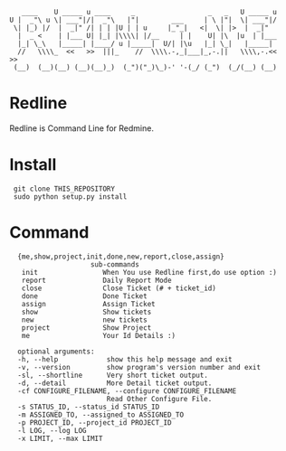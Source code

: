        ____    U _____ u ____     _                  _   _   U _____ u 
    U |  _"\ u \| ___"|/|  _"\   |"|        ___     | \ |"|  \| ___"|/ 
     \| |_) |/  |  _|" /| | | |U | | u     |_"_|   <|  \| |>  |  _|"   
      |  _ <    | |___ U| |_| |\\\\| |/__     | |    U| |\  |u  | |___   
      |_| \_\   |_____| |____/ u |_____|  U/| |\u   |_| \_|   |_____|  
      //   \\\\_  <<   >>  |||_    //  \\\\.-,_|___|_,-.||   \\\\,-.<<   >>  
     (__)  (__)(__) (__)(__)_)  (_")("_)\_)-' '-(_/ (_")  (_/(__) (__)

Redline
=======
Redline is Command Line for Redmine.

Install
=======

     git clone THIS_REPOSITORY
     sudo python setup.py install

Command
=======

      {me,show,project,init,done,new,report,close,assign}
                        sub-commands
       init                When You use Redline first,do use option :)
       report              Daily Report Mode
       close               Close Ticket (# + ticket_id)
       done                Done Ticket
       assign              Assign Ticket
       show                Show tickets
       new                 new tickets
       project             Show Project
       me                  Your Id Details :)

      optional arguments:
      -h, --help            show this help message and exit
      -v, --version         show program's version number and exit
      -sl, --shortline      Very short ticket output.
      -d, --detail          More Detail ticket output.
      -cf CONFIGURE_FILENAME, --configure CONFIGURE_FILENAME
                            Read Other Configure File.
      -s STATUS_ID, --status_id STATUS_ID
      -m ASSIGNED_TO, --assigned_to ASSIGNED_TO
      -p PROJECT_ID, --project_id PROJECT_ID
      -l LOG, --log LOG
      -x LIMIT, --max LIMIT

